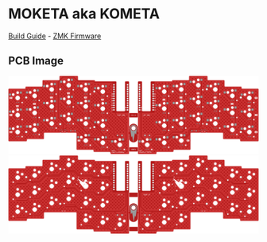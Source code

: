 # MOKETA aka KOMETA

[Build Guide](https://github.com/inpudiy) - [ZMK Firmware](https://github.com/inpudiy/kometa-zmk-config)

## PCB Image

![Bottom](https://raw.githubusercontent.com/inpudiy/KOMETA/refs/heads/main/image/pcb/bottomPCB.png)
![Top](https://raw.githubusercontent.com/inpudiy/KOMETA/refs/heads/main/image/pcb/topPCB.png)